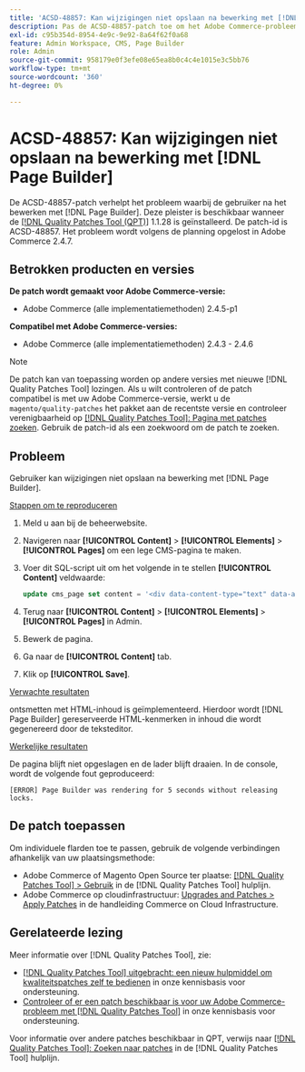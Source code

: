 ```yaml
---
title: 'ACSD-48857: Kan wijzigingen niet opslaan na bewerking met [!DNL Page Builder]'
description: Pas de ACSD-48857-patch toe om het Adobe Commerce-probleem op te lossen waarbij de gebruiker na het bewerken geen wijzigingen kan opslaan [!DNL Page Builder].
exl-id: c95b354d-8954-4e9c-9e92-8a64f62f0a68
feature: Admin Workspace, CMS, Page Builder
role: Admin
source-git-commit: 958179e0f3efe08e65ea8b0c4c4e1015e3c5bb76
workflow-type: tm+mt
source-wordcount: '360'
ht-degree: 0%

---
```


# ACSD-48857: Kan wijzigingen niet opslaan na bewerking met [!DNL Page Builder]

De ACSD-48857-patch verhelpt het probleem waarbij de gebruiker na het bewerken met [!DNL Page Builder]. Deze pleister is beschikbaar wanneer de [[!DNL Quality Patches Tool (QPT)]](/help/announcements/adobe-commerce-announcements/magento-quality-patches-released-new-tool-to-self-serve-quality-patches.md) 1.1.28 is geïnstalleerd. De patch-id is ACSD-48857. Het probleem wordt volgens de planning opgelost in Adobe Commerce 2.4.7.

## Betrokken producten en versies

**De patch wordt gemaakt voor Adobe Commerce-versie:**

* Adobe Commerce (alle implementatiemethoden) 2.4.5-p1

**Compatibel met Adobe Commerce-versies:**

* Adobe Commerce (alle implementatiemethoden) 2.4.3 - 2.4.6

>[!NOTE]
>
>De patch kan van toepassing worden op andere versies met nieuwe [!DNL Quality Patches Tool] lozingen. Als u wilt controleren of de patch compatibel is met uw Adobe Commerce-versie, werkt u de `magento/quality-patches` het pakket aan de recentste versie en controleer verenigbaarheid op [[!DNL Quality Patches Tool]: Pagina met patches zoeken](https://experienceleague.adobe.com/tools/commerce-quality-patches/index.html). Gebruik de patch-id als een zoekwoord om de patch te zoeken.

## Probleem

Gebruiker kan wijzigingen niet opslaan na bewerking met [!DNL Page Builder].

<u>Stappen om te reproduceren</u>

1. Meld u aan bij de beheerwebsite.
1. Navigeren naar **[!UICONTROL Content]** > **[!UICONTROL Elements]** > **[!UICONTROL Pages]** om een lege CMS-pagina te maken.
1. Voer dit SQL-script uit om het volgende in te stellen **[!UICONTROL Content]** veldwaarde:

   ```SQL
   update cms_page set content = '<div data-content-type="text" data-appearance="default" data-element="main"><h4 style="text-align: center;" contenteditable="true" data-placeholder="Edit Heading Text" data-content-type="heading" data-appearance="default" data-element="main">THE RULES</h4></div>' where page_id=8;
   ```

1. Terug naar **[!UICONTROL Content]** > **[!UICONTROL Elements]** > **[!UICONTROL Pages]** in Admin.
1. Bewerk de pagina.
1. Ga naar de **[!UICONTROL Content]** tab.
1. Klik op **[!UICONTROL Save]**.

<u>Verwachte resultaten</u>

ontsmetten met HTML-inhoud is geïmplementeerd. Hierdoor wordt [!DNL Page Builder] gereserveerde HTML-kenmerken in inhoud die wordt gegenereerd door de teksteditor.

<u>Werkelijke resultaten</u>

De pagina blijft niet opgeslagen en de lader blijft draaien. In de console, wordt de volgende fout geproduceerd:

```
[ERROR] Page Builder was rendering for 5 seconds without releasing locks.
```

## De patch toepassen

Om individuele flarden toe te passen, gebruik de volgende verbindingen afhankelijk van uw plaatsingsmethode:

* Adobe Commerce of Magento Open Source ter plaatse: [[!DNL Quality Patches Tool] > Gebruik](https://experienceleague.adobe.com/docs/commerce-operations/tools/quality-patches-tool/usage.html) in de [!DNL Quality Patches Tool] hulplijn.
* Adobe Commerce op cloudinfrastructuur: [Upgrades and Patches > Apply Patches](https://experienceleague.adobe.com/docs/commerce-cloud-service/user-guide/develop/upgrade/apply-patches.html) in de handleiding Commerce on Cloud Infrastructure.

## Gerelateerde lezing

Meer informatie over [!DNL Quality Patches Tool], zie:

* [[!DNL Quality Patches Tool] uitgebracht: een nieuw hulpmiddel om kwaliteitspatches zelf te bedienen](/help/announcements/adobe-commerce-announcements/magento-quality-patches-released-new-tool-to-self-serve-quality-patches.md) in onze kennisbasis voor ondersteuning.
* [Controleer of er een patch beschikbaar is voor uw Adobe Commerce-probleem met [!DNL Quality Patches Tool]](/help/support-tools/patches-available-in-qpt-tool/check-patch-for-magento-issue-with-magento-quality-patches.md) in onze kennisbasis voor ondersteuning.

Voor informatie over andere patches beschikbaar in QPT, verwijs naar [[!DNL Quality Patches Tool]: Zoeken naar patches](https://experienceleague.adobe.com/tools/commerce-quality-patches/index.html) in de [!DNL Quality Patches Tool] hulplijn.
